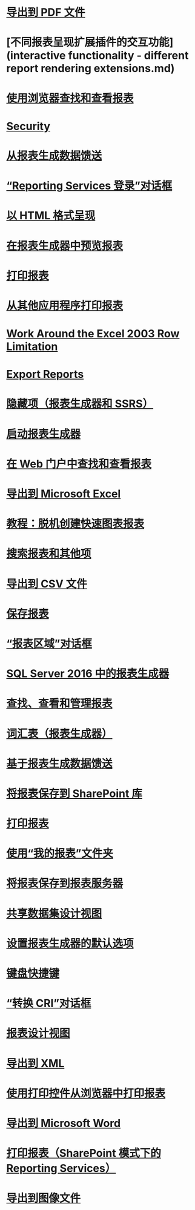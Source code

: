 # [导出到 PDF 文件](exporting-to-a-pdf-file-report-builder-and-ssrs.md)
# [不同报表呈现扩展插件的交互功能](interactive functionality - different report rendering extensions.md)
# [使用浏览器查找和查看报表](finding-and-viewing-reports-with-a-browser-report-builder-and-ssrs.md)
# [Security](security-report-builder.md)
# [从报表生成数据馈送](generate-data-feeds-from-a-report-report-builder-and-ssrs.md)
# [“Reporting Services 登录”对话框](reporting-services-login-dialog-box-report-builder.md)
# [以 HTML 格式呈现](rendering-to-html-report-builder-and-ssrs.md)
# [在报表生成器中预览报表](previewing-reports-in-report-builder.md)
# [打印报表](print-a-report-report-builder-and-ssrs.md)
# [从其他应用程序打印报表](print-reports-from-other-applications-report-builder-and-ssrs.md)
# [Work Around the Excel 2003 Row Limitation](work-around-the-excel-2003-row-limitation.md)
# [Export Reports](export-reports-report-builder-and-ssrs.md)
# [隐藏项（报表生成器和 SSRS）](hide-an-item-report-builder-and-ssrs.md)
# [启动报表生成器](start-report-builder.md)
# [在 Web 门户中查找和查看报表](finding-and-viewing-reports-in-the-web-portal-report-builder-and-ssrs.md)
# [导出到 Microsoft Excel](exporting-to-microsoft-excel-report-builder-and-ssrs.md)
# [教程：脱机创建快速图表报表](tutorial-create-a-quick-chart-report-offline-report-builder.md)
# [搜索报表和其他项](searching-for-reports-and-other-items-report-builder-and-ssrs.md)
# [导出到 CSV 文件](exporting-to-a-csv-file-report-builder-and-ssrs.md)
# [保存报表](saving-reports-report-builder.md)
# [“报表区域”对话框](report-sections-dialog-box-report-builder.md)
# [SQL Server 2016 中的报表生成器](report-builder-in-sql-server-2016.md)
# [查找、查看和管理报表](finding-viewing-and-managing-reports-report-builder-and-ssrs.md)
# [词汇表（报表生成器）](glossary-report-builder.md)
# [基于报表生成数据馈送](generating-data-feeds-from-reports-report-builder-and-ssrs.md)
# [将报表保存到 SharePoint 库](save-a-report-to-a-sharepoint-library-report-builder.md)
# [打印报表](print-reports-report-builder-and-ssrs.md)
# [使用“我的报表”文件夹](using-my-reports-report-builder-and-ssrs.md)
# [将报表保存到报表服务器](save-reports-to-a-report-server-report-builder.md)
# [共享数据集设计视图](shared-dataset-design-view-report-builder.md)
# [设置报表生成器的默认选项](set-default-options-for-report-builder.md)
# [键盘快捷键](keyboard-shortcuts-report-builder.md)
# [“转换 CRI”对话框](convert-cri-dialog-box-report-builder.md)
# [报表设计视图](report-design-view-report-builder.md)
# [导出到 XML](exporting-to-xml-report-builder-and-ssrs.md)
# [使用打印控件从浏览器中打印报表](print-reports-from-a-browser-with-the-print-control-report-builder-and-ssrs.md)
# [导出到 Microsoft Word](exporting-to-microsoft-word-report-builder-and-ssrs.md)
# [打印报表（SharePoint 模式下的 Reporting Services）](print-a-report-reporting-services-in-sharepoint-mode.md)
# [导出到图像文件](exporting-to-an-image-file-report-builder-and-ssrs.md)

